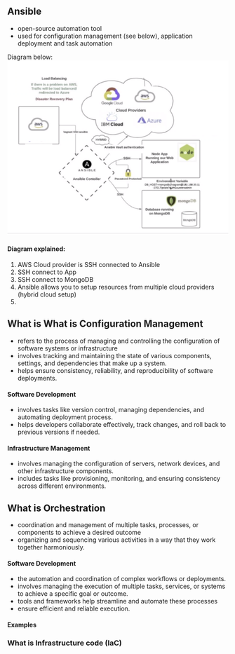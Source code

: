 ## Ansible
- open-source automation tool
- used for configuration management (see below), application deployment and task automation

Diagram below:
![](Screenshots\ansiblescrsh.png)

#### Diagram explained:
1. AWS Cloud provider is SSH connected to Ansible 
2. SSH connect to App
3. SSH connect to MongoDB 
2. Ansible allows you to setup resources from multiple cloud providers (hybrid cloud setup)
3. 

## What is What is Configuration Management
- refers to the process of managing and controlling the configuration of software systems or infrastructure
- involves tracking and maintaining the state of various components, settings, and dependencies that make up a system.
- helps ensure consistency, reliability, and reproducibility of software deployments.


#### Software Development
- involves tasks like version control, managing dependencies, and automating deployment process. 
- helps developers collaborate effectively, track changes, and roll back to previous versions if needed.

#### Infrastructure Management
- involves managing the configuration of servers, network devices, and other infrastructure components. 
- includes tasks like provisioning, monitoring, and ensuring consistency across different environments.

## What is Orchestration
- coordination and management of multiple tasks, processes, or components to achieve a desired outcome
- organizing and sequencing various activities in a way that they work together harmoniously.

#### Software Development
- the automation and coordination of complex workflows or deployments. 
- involves managing the execution of multiple tasks, services, or systems to achieve a specific goal or outcome. 
- tools and frameworks help streamline and automate these processes
- ensure efficient and reliable execution.

#### Examples

### What is Infrastructure code (IaC)